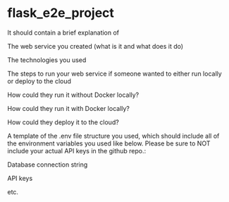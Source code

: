 # flask_e2e_project

It should contain a brief explanation of

The web service you created (what is it and what does it do)

The technologies you used

The steps to run your web service if someone wanted to either run locally or deploy to the cloud

How could they run it without Docker locally?

How could they run it with Docker locally?

How could they deploy it to the cloud?

A template of the .env file structure you used, which should include all of the environment variables you used like below. Please be sure to NOT include your actual API keys in the github repo.:

Database connection string

API keys

etc.
